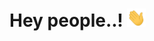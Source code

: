<h1> Hey people..! <img src="https://github.com/Bogdan-Torkhov/Bogdan-Torkhov/blob/main/assets/Hi.gif" width="30px"> </h1>

